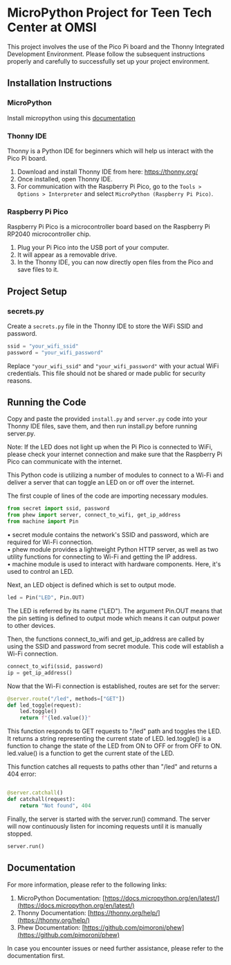 # MicroPython Project for Teen Tech Center at OMSI

This project involves the use of the Pico Pi board and the Thonny Integrated Development Environment. Please follow the subsequent instructions properly and carefully to successfully set up your project environment.

## Installation Instructions

### MicroPython
Install micropython using this [documentation](https://www.raspberrypi.com/documentation/microcontrollers/micropython.html)

### Thonny IDE

Thonny is a Python IDE for beginners which will help us interact with the Pico Pi board. 

1. Download and install Thonny IDE from here: https://thonny.org/
2. Once installed, open Thonny IDE.
3. For communication with the Raspberry Pi Pico, go to the `Tools > Options > Interpreter` and select `MicroPython (Raspberry Pi Pico)`.

### Raspberry Pi Pico

Raspberry Pi Pico is a microcontroller board based on the Raspberry Pi RP2040 microcontroller chip.

1. Plug your Pi Pico into the USB port of your computer.
2. It will appear as a removable drive.
3. In the Thonny IDE, you can now directly open files from the Pico and save files to it.

## Project Setup

### secrets.py

Create a `secrets.py` file in the Thonny IDE to store the WiFi SSID and password.

```python
ssid = "your_wifi_ssid"
password = "your_wifi_password"
```
Replace `"your_wifi_ssid"` and `"your_wifi_password"` with your actual WiFi credentials. This file should not be shared or made public for security reasons.

## Running the Code

Copy and paste the provided `install.py` and `server.py` code into your Thonny IDE files, save them, and then run install.py before running server.py.

Note: If the LED does not light up when the Pi Pico is connected to WiFi, please check your internet connection and make sure that the Raspberry Pi Pico can communicate with the internet.

 This Python code is utilizing a number of modules to connect to a Wi-Fi and 
  deliver a server that can toggle an LED on or off over the internet.        
                                                                              
  The first couple of lines of the code are importing necessary modules.  
    
```python                                                                             
from secret import ssid, password                                         
from phew import server, connect_to_wifi, get_ip_address
from machine import Pin                                                   
```                                                                              
  •  secret  module contains the network's SSID and password, which are       
  required for Wi-Fi connection.                                              
  •  phew  module provides a lightweight Python HTTP server, as well as two   
  utility functions for connecting to Wi-Fi and getting the IP address.       
  •  machine  module is used to interact with hardware components. Here, it's 
  used to control an LED.                                                     
                                                                              
  Next, an LED object is defined which is set to output mode.               
  
```python
led = Pin("LED", Pin.OUT) 
```                                                                              
  The LED is referred by its name ("LED"). The argument  Pin.OUT  means that  
  the pin setting is defined to output mode which means it can output power to
  other devices.                                                              
                                                                              
  Then, the functions  connect_to_wifi  and  get_ip_address  are called by    
  using the SSID and password from  secret  module. This code will establish a
  Wi-Fi connection.                                                           
```python
connect_to_wifi(ssid, password)                                           
ip = get_ip_address()                                                     
```                                                                              
  Now that the Wi-Fi connection is established, routes are set for the server:

```python
@server.route("/led", methods=["GET"])                                    
def led_toggle(request):                                                  
    led.toggle()                                                          
    return f"{led.value()}"                                               
```                           
                                                   
  This function responds to GET requests to "/led" path and toggles the LED.  
  It returns a string representing the current state of LED.  led.toggle()  is
  a function to change the state of the LED from ON to OFF or from OFF to ON. 
  led.value()  is a function to get the current state of the LED.             
                                                                              
  This function catches all requests to paths other than "/led" and returns a 
  404 error:                                                                  
```python

@server.catchall()
def catchall(request):                                                    
    return "Not found", 404                                               
```                                                                              
  Finally, the server is started with the  server.run()  command. The server  
  will now continuously listen for incoming requests until it is manually     
  stopped.
                                                                   
```python
server.run()
```
## Documentation

For more information, please refer to the following links:

1. MicroPython Documentation: [https://docs.micropython.org/en/latest/](https://docs.micropython.org/en/latest/)
2. Thonny Documentation: [https://thonny.org/help/](https://thonny.org/help/)
3. Phew Documentation: [https://github.com/pimoroni/phew](https://github.com/pimoroni/phew)

In case you encounter issues or need further assistance, please refer to the documentation first.

